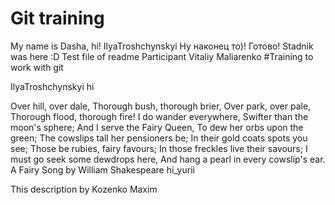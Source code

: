 
# Git training
My name is Dasha, hi!
IlyaTroshchynskyi
Ну наконец то)! Готово!
Stadnik was here :D
Test file of readme
Participant Vitaliy Maliarenko
#Training to work with git

IlyaTroshchynskyi
hi

Over hill, over dale,
Thorough bush, thorough brier,
Over park, over pale,
Thorough flood, thorough fire!
I do wander everywhere,
Swifter than the moon's sphere;
And I serve the Fairy Queen,
To dew her orbs upon the green;
The cowslips tall her pensioners be;
In their gold coats spots you see;
Those be rubies, fairy favours;
In those freckles live their savours;
I must go seek some dewdrops here,
And hang a pearl in every cowslip's ear. 
A Fairy Song by William Shakespeare
hi_yurii

This description by Kozenko Maxim

